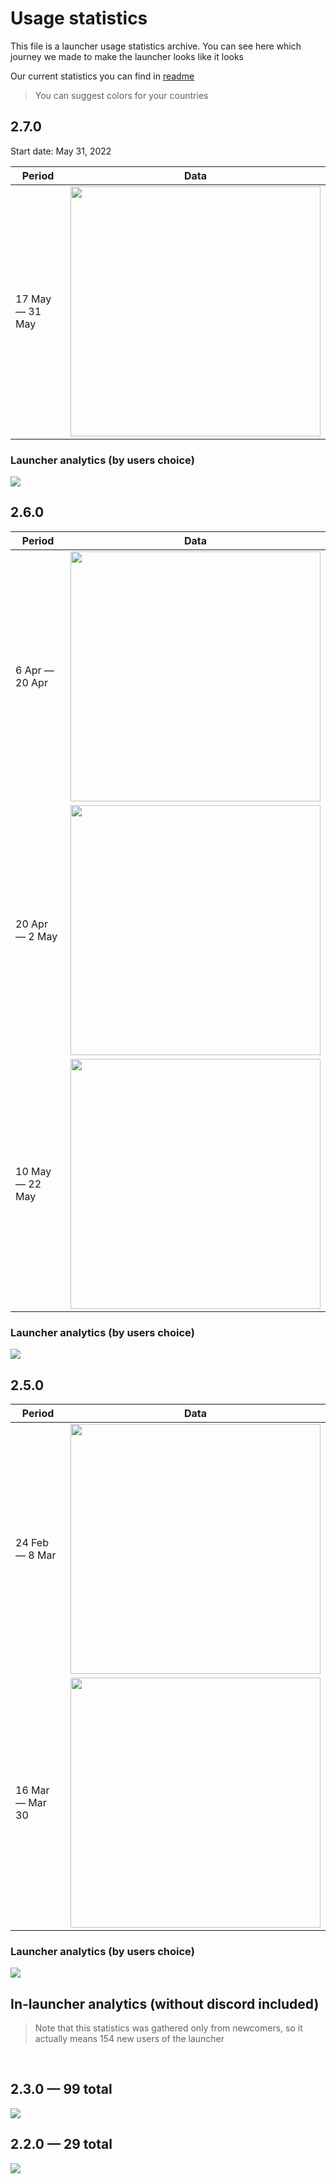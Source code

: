# Usage statistics

This file is a launcher usage statistics archive. You can see here which journey we made to make the launcher looks like it looks

Our current statistics you can find in [readme](../../README.md)

> You can suggest colors for your countries

## 2.7.0

Start date: May 31, 2022

| Period | Data |
| - | - |
| 17 May — 31 May | <img src="../pics/stats/2022/may17-may31.png" height="400px"> |

### Launcher analytics (by users choice)

<img src="../pics/stats/2.7.0.png">

<br>

## 2.6.0

| Period | Data |
| - | - |
| 6 Apr — 20 Apr | <img src="../pics/stats/2022/apr6-apr20.png" height="400px"> |
| 20 Apr — 2 May | <img src="../pics/stats/2022/apr20-may2.png" height="400px"> |
| 10 May — 22 May | <img src="../pics/stats/2022/may10-may22.png" height="400px"> |

### Launcher analytics (by users choice)

<img src="../pics/stats/2.6.0.png">

<br>

## 2.5.0

| Period | Data |
| - | - |
| 24 Feb — 8 Mar | <img src="../pics/stats/2022/feb24-mar8.png" height="400px"> |
| 16 Mar — Mar 30 | <img src="../pics/stats/2022/mar16-mar30.png" height="400px"> |

### Launcher analytics (by users choice)

<img src="../pics/stats/2.5.0.png">

<br>

## In-launcher analytics (without discord included)

> Note that this statistics was gathered only from newcomers, so it actually means 154 new users of the launcher

<br>

## 2.3.0 — 99 total

<img src="../pics/stats/2.3.0.png">

## 2.2.0 — 29 total

<img src="../pics/stats/2.2.0.png">
